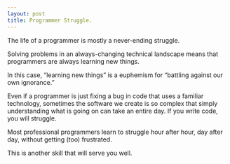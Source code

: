 ```yaml
---
layout: post
title: Programmer Struggle.
---
```

The life of a programmer is mostly a never-ending struggle. 

Solving problems in an always-changing technical landscape means that programmers are always learning new things.

In this case, “learning new things” is a euphemism for “battling against our own ignorance.” 

Even if a programmer is just fixing a bug in code that uses a familiar technology, sometimes the software we create is so complex that simply understanding what is going on can take an entire day.
If you write code, you will struggle.

Most professional programmers learn to struggle hour after hour, day after day, without getting (too) frustrated.

This is another skill that will serve you well.
